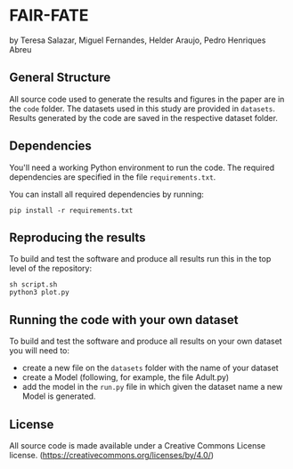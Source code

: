 # FAIR-FATE

by
Teresa Salazar,
Miguel Fernandes,
Helder Araujo,
Pedro Henriques Abreu

## General Structure

All source code used to generate the results and figures in the paper are in
the `code` folder.
The datasets used in this study are provided in `datasets`.
Results generated by the code are saved in the respective dataset folder.

## Dependencies

You'll need a working Python environment to run the code.
The required dependencies are specified in the file `requirements.txt`.

You can install all required dependencies by running:

    pip install -r requirements.txt

## Reproducing the results

To build and test the software and produce all results run this in the top level of the repository:

    sh script.sh
    python3 plot.py
    
## Running the code with your own dataset

To build and test the software and produce all results on your own dataset you will need to:

- create a new file on the `datasets` folder with the name of your dataset
- create a Model (following, for example, the file Adult.py)
- add the model in the `run.py` file in which given the dataset name a new Model is generated.

## License

All source code is made available under a Creative Commons License license. (https://creativecommons.org/licenses/by/4.0/)
